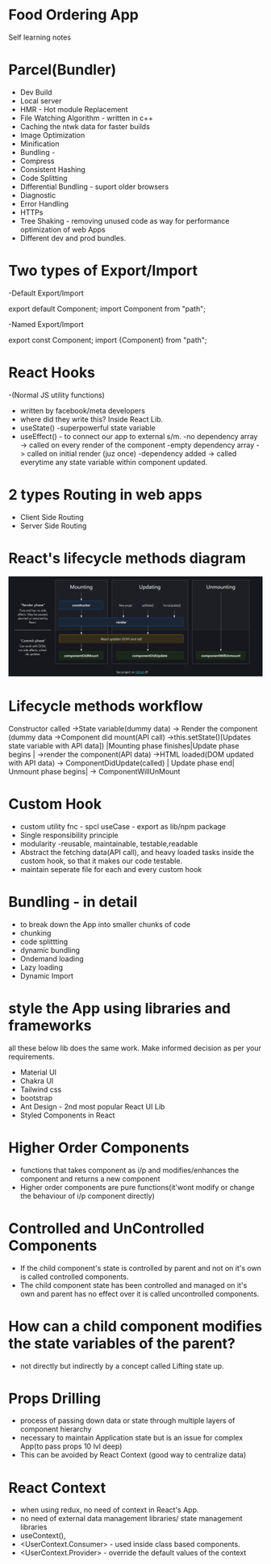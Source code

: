# Food Ordering App

Self learning notes

# Parcel(Bundler)

- Dev Build
- Local server
- HMR - Hot module Replacement
- File Watching Algorithm - written in c++
- Caching the ntwk data for faster builds
- Image Optimization
- Minification
- Bundling -
- Compress
- Consistent Hashing
- Code Splitting
- Differential Bundling - suport older browsers
- Diagnostic
- Error Handling
- HTTPs
- Tree Shaking - removing unused code as way for performance optimization of web Apps
- Different dev and prod bundles.

# Two types of Export/Import

-Default Export/Import

export default Component;
import Component from "path";

-Named Export/Import

export const Component;
import {Component} from "path";

# React Hooks

-(Normal JS utility functions)

- written by facebook/meta developers
- where did they write this? Inside React Lib.
- useState() -superpowerful state variable
- useEffect() - to connect our app to external s/m.
  -no dependency array -> called on every render of the component
  -empty dependency array - > called on initial render (juz once)
  -dependency added -> called everytime any state variable within component updated.

# 2 types Routing in web apps

- Client Side Routing
- Server Side Routing

# React's lifecycle methods diagram

![lifecyclemethodsdiagram](image.png)

# Lifecycle methods workflow

Constructor called ->State variable(dummy data) -> Render the component (dummy data ->Component did mount(API call) ->this.setState()[Updates state variable with API data]) |Mounting phase finishes|Update phase begins | ->render the component(API data) ->HTML loaded(DOM updated with API data) -> ComponentDidUpdate(called) | Update phase end| Unmount phase begins| -> ComponentWillUnMount

# Custom Hook

- custom utility fnc - spcl useCase - export as lib/npm package
- Single responsibility principle
- modularity -reusable, maintainable, testable,readable
- Abstract the fetching data(API call), and heavy loaded tasks inside the custom hook, so that it makes our code testable.
- maintain seperate file for each and every custom hook

# Bundling - in detail

- to break down the App into smaller chunks of code
- chunking
- code splittting
- dynamic bundling
- Ondemand loading
- Lazy loading
- Dynamic Import

# style the App using libraries and frameworks

all these below lib does the same work. Make informed decision as per your requirements.

- Material UI
- Chakra UI
- Tailwind css
- bootstrap
- Ant Design - 2nd most popular React UI Lib
- Styled Components in React

# Higher Order Components

- functions that takes component as i/p and modifies/enhances the component and returns a new component
- Higher order components are pure functions(it'wont modify or change the behaviour of i/p component directly)

# Controlled and UnControlled Components

- If the child component's state is controlled by parent and not on it's own is called controlled components.
- The child component state has been controlled and managed on it's own and parent has no effect over it is called uncontrolled components.

# How can a child component modifies the state variables of the parent?

- not directly but indirectly by a concept called Lifting state up.

# Props Drilling

- process of passing down data or state through multiple layers of component hierarchy
- necessary to maintain Application state but is an issue for complex App(to pass props 10 lvl deep)
- This can be avoided by React Context (good way to centralize data)

# React Context

- when using redux, no need of context in React's App.
- no need of external data management libraries/ state management libraries
- useContext(),
- <UserContext.Consumer> - used inside class based components.
- <UserContext.Provider> - override the default values of the context
